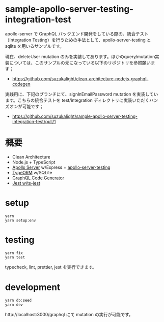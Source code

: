 # sample-apollo-server-testing-integration-test

apollo-server で GraphQL バックエンド開発をしている際の、統合テスト（Integration Testing）を行うための手法として、apollo-server-testing と sqlite を用いるサンプルです。

現在、deleteUser mutation のみを実装してあります。ほかのquery/mutation実装については、このサンプルの元になっている以下のリポジトリを参照願います；

- https://github.com/suzukalight/clean-architecture-nodejs-graphql-codegen

実践用に、下記のブランチにて、signInEmailPassword mutation を実装しています。こちらの統合テストを test/integration ディレクトリに実装いただくハンズオンが可能です；

- https://github.com/suzukalight/sample-apollo-server-testing-integration-test/pull/1

# 概要

- Clean Architecture
- Node.js + TypeScript
- [Apollo Server](https://www.apollographql.com/docs/apollo-server/) w/Express + [apollo-server-testing](https://www.apollographql.com/docs/apollo-server/testing/testing/)
- [TypeORM](https://typeorm.io/) w/SQLite
- [GraphQL Code Generator](https://graphql-code-generator.com/)
- [Jest w/ts-jest](https://github.com/kulshekhar/ts-jest)

# setup

```
yarn
yarn setup:env
```

# testing

```
yarn fix
yarn test
```

typecheck, lint, prettier, jest を実行できます。

# development

```
yarn db:seed
yarn dev
```

http://localhost:3000/graphql にて mutation の実行が可能です。